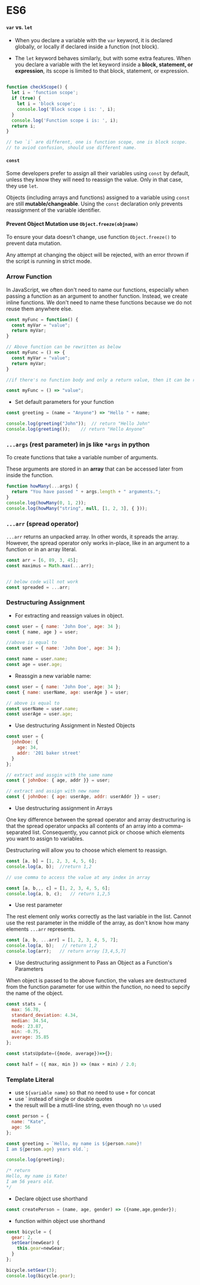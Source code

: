 # ES6

#### `var` vs. `let`

  - When you declare a variable with the `var` keyword, it is declared globally, or locally if declared inside a function (not block).

  - The `let` keyword behaves similarly, but with some extra features. When you declare a variable with the let keyword inside a **block, statement, or expression**, its scope is limited to that block, statement, or expression.

```javascript

function checkScope() {
  let i = 'function scope';
  if (true) {
    let i = 'block scope';
    console.log('Block scope i is: ', i);
  }
  console.log('Function scope i is: ', i);
  return i;
}

// two `i` are different, one is function scope, one is block scope.
// to aviod confusion, should use different name.

```

#### `const` 

Some developers prefer to assign all their variables using `const` by default, unless they know they will need to reassign the value. Only in that case, they use `let`.

Objects (including arrays and functions) assigned to a variable using `const` are still **mutable/changeable**. Using the `const` declaration only prevents reassignment of the variable identifier.

#### Prevent Object Mutation use `Object.freeze(objname)`

To ensure your data doesn't change, use function `Object.freeze()` to prevent data mutation.

Any attempt at changing the object will be rejected, with an error thrown if the script is running in strict mode.

### Arrow Function

In JavaScript, we often don't need to name our functions, especially when passing a function as an argument to another function. Instead, we create inline functions. We don't need to name these functions because we do not reuse them anywhere else.

```js
const myFunc = function() {
  const myVar = "value";
  return myVar;
}

// Above function can be rewritten as below
const myFunc = () => {
  const myVar = "value";
  return myVar;
}

//if there's no function body and only a return value, then it can be rewritten like below.

const myFunc = () => "value";
```

- Set default parameters for your function

```js
const greeting = (name = "Anyone") => "Hello " + name;

console.log(greeting("John"));  // return "Hello John"
console.log(greeting());    // return "Hello Anyone"
```


### `...args` (rest parameter) in js like `*args` in python

To create functions that take a variable number of arguments. 

These arguments are stored in an **array** that can be accessed later from inside the function.

```js
function howMany(...args) {
  return "You have passed " + args.length + " arguments.";
}
console.log(howMany(0, 1, 2));
console.log(howMany("string", null, [1, 2, 3], { }));
```

### `...arr` (spread operator)

`...arr` returns an unpacked array. In other words, it spreads the array. However, the spread operator only works in-place, like in an argument to a function or in an array literal.

```js
const arr = [6, 89, 3, 45];
const maximus = Math.max(...arr);


// below code will not work
const spreaded = ...arr;
```

### Destructuring Assignment 

- For extracting and reassign values in object.

```js
const user = { name: 'John Doe', age: 34 };
const { name, age } = user;

//above is equal to
const user = { name: 'John Doe', age: 34 };

const name = user.name;
const age = user.age;
```

- Reassgin a new variable name:

```js
const user = { name: 'John Doe', age: 34 };
const { name: userName, age: userAge } = user;

// above is equal to 
const userName = user.name;
const userAge = user.age;
```

- Use destructuring Assignment in Nested Objects

```js
const user = {
  johnDoe: { 
    age: 34,
    addr: '201 baker street'
  }
};

// extract and assgin with the same name
const { johnDoe: { age, addr }} = user;

// extract and assign with new name
const { johnDoe: { age: userAge, addr: userAddr }} = user;
```

- Use destructuring assignment in Arrays

One key difference between the spread operator and array destructuring is that the spread operator unpacks all contents of an array into a comma-separated list. Consequently, you cannot pick or choose which elements you want to assign to variables.

Destructuring will allow you to choose which element to reassign.

```js
const [a, b] = [1, 2, 3, 4, 5, 6];
console.log(a, b);  //return 1,2

// use comma to access the value at any index in array

const [a, b,,, c] = [1, 2, 3, 4, 5, 6];
console.log(a, b, c);   // return 1,2,5

```

- Use rest parameter

The rest element only works correctly as the last variable in the list. Cannot use the rest parameter in the middle of the array, as don't know how many elements `...arr` represents.

```js
const [a, b, ...arr] = [1, 2, 3, 4, 5, 7];
console.log(a, b);   // return 1,2
console.log(arr);   // return array [3,4,5,7]
```

- Use destructuring assignment to Pass an Object as a Function's Parameters

When object is passed to the above function, the values are destructured from the function parameter for use within the function, no need to sepcify the name of the object.

```js
const stats = {
  max: 56.78,
  standard_deviation: 4.34,
  median: 34.54,
  mode: 23.87,
  min: -0.75,
  average: 35.85
};

const statsUpdate=({mode, average})=>{}; 

const half = ({ max, min }) => (max + min) / 2.0;
```

### Template Literal

- use `${variable name}` so that no need to use `+` for concat
- use ` instead of single or double quotes
- the result will be a mutli-line string, even though no `\n` used

```js
const person = {
  name: "Kate",
  age: 56
};

const greeting = `Hello, my name is ${person.name}!
I am ${person.age} years old.`;

console.log(greeting);

/* return
Hello, my name is Kate!
I am 56 years old.
*/
```


- Declare object use shorthand

```js
const createPerson = (name, age, gender) => ({name,age,gender});
```

- function within object use shorthand


```js
const bicycle = {
  gear: 2,
  setGear(newGear) {
    this.gear=newGear;
  }
};

bicycle.setGear(3);
console.log(bicycle.gear);
```





























